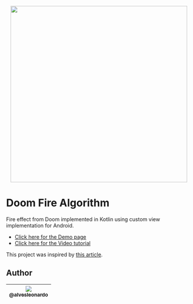 <p align="center">
  <a href="https://filipedeschamps.github.io/doom-fire-algorithm/playground/1st-implementation-with-tables/">
    <img src="https://github.com/alvesleonardo/doom-fire-algorithm/raw/android/custom_view/playground/android-customview-kotlin-implementation/example.gif?raw=true" width="480">
  </a>
</p>

# Doom Fire Algorithm
Fire effect from Doom implemented in Kotlin using custom view implementation for Android.

- [Click here for the Demo page](https://filipedeschamps.github.io/doom-fire-algorithm/playground/1st-implementation-with-tables/)
- [Click here for the Video tutorial](https://www.youtube.com/watch?v=HCjDjsHPOco)

This project was inspired by [this article](http://fabiensanglard.net/doom_fire_psx/).

## Author

| [<img src="https://avatars2.githubusercontent.com/u/5604321?v=3&s=115"><br><sub>@alvesleonardo</sub>](https://github.com/alvesleonardo) |
| :---: |
